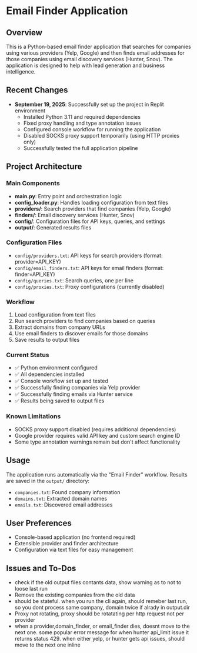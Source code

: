 # Email Finder Application

## Overview
This is a Python-based email finder application that searches for companies using various providers (Yelp, Google) and then finds email addresses for those companies using email discovery services (Hunter, Snov). The application is designed to help with lead generation and business intelligence.

## Recent Changes
- **September 19, 2025**: Successfully set up the project in Replit environment
  - Installed Python 3.11 and required dependencies
  - Fixed proxy handling and type annotation issues
  - Configured console workflow for running the application
  - Disabled SOCKS proxy support temporarily (using HTTP proxies only)
  - Successfully tested the full application pipeline

## Project Architecture

### Main Components
- **main.py**: Entry point and orchestration logic
- **config_loader.py**: Handles loading configuration from text files
- **providers/**: Search providers that find companies (Yelp, Google)
- **finders/**: Email discovery services (Hunter, Snov)
- **config/**: Configuration files for API keys, queries, and settings
- **output/**: Generated results files

### Configuration Files
- `config/providers.txt`: API keys for search providers (format: provider=API_KEY)
- `config/email_finders.txt`: API keys for email finders (format: finder=API_KEY)
- `config/queries.txt`: Search queries, one per line
- `config/proxies.txt`: Proxy configurations (currently disabled)

### Workflow
1. Load configuration from text files
2. Run search providers to find companies based on queries
3. Extract domains from company URLs
4. Use email finders to discover emails for those domains
5. Save results to output files

### Current Status
- ✅ Python environment configured
- ✅ All dependencies installed
- ✅ Console workflow set up and tested
- ✅ Successfully finding companies via Yelp provider
- ✅ Successfully finding emails via Hunter service
- ✅ Results being saved to output files

### Known Limitations
- SOCKS proxy support disabled (requires additional dependencies)
- Google provider requires valid API key and custom search engine ID
- Some type annotation warnings remain but don't affect functionality

## Usage
The application runs automatically via the "Email Finder" workflow. Results are saved in the `output/` directory:
- `companies.txt`: Found company information
- `domains.txt`: Extracted domain names  
- `emails.txt`: Discovered email addresses

## User Preferences
- Console-based application (no frontend required)
- Extensible provider and finder architecture
- Configuration via text files for easy management


## Issues and To-Dos
- check if the old output files contants data, show warning as to not to loose last run
- Remove the existing companies from the old data
- should be stateful. when you run the cli again, should remeber last run, so you dont process same company, domain twice if alrady in output.dir
- Proxy not rotating, proxy should be rotatating per http request not per provider
- when a provider,domain_finder, or email_finder dies, doesnt move to the next one. some popular error message for when hunter api_limit issue it returns status 429. when either yelp, or hunter gets api issues, should move to the next one inline